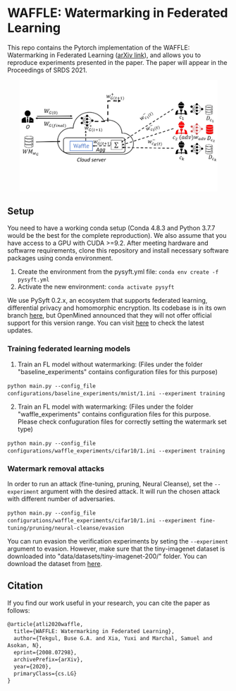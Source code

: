 # WAFFLE: Watermarking in Federated Learning


This repo contains the Pytorch implementation of the WAFFLE: Watermarking in Federated Learning ([arXiv link](https://arxiv.org/abs/2008.07298)), and allows you to reproduce experiments presented in the paper. The paper will appear in the Proceedings of SRDS 2021.

<p align="center">
  <img src="/images/Advmodel.png" width=450>
</p>

## Setup

You need to have a working conda setup (Conda 4.8.3 and Python 3.7.7 would be the best for the complete reproduction). We also assume that you have access to a GPU with CUDA >=9.2. After meeting hardware and softwarre requirements, clone this repository and install necessary software packages using conda environment.

1. Create the environment from the pysyft.yml file:
`conda env create -f pysyft.yml`
2. Activate the new environment: 
`conda activate pysyft`

We use PySyft 0.2.x, an ecosystem that supports federated learning, differential privacy and homomorphic encryption. Its codebase is in its own branch [here](https://github.com/OpenMined/PySyft/tree/syft_0.2.x), but OpenMined announced that they will not offer official support for this version range. You can visit [here](https://github.com/OpenMined/PySyft) to check the latest updates. 

### Training federated learning models

1. Train an FL model without watermarking: (Files under the folder "baseline_experiments" contains configuration files for this purpose)

`python main.py --config_file configurations/baseline_experiments/mnist/1.ini --experiment training`

2. Train an FL model with watermarking: (Files under the folder "waffle_experiments" contains configuration files for this purpose. Please check confuguration files for correctly setting the watermark set type)

`python main.py --config_file configurations/waffle_experiments/cifar10/1.ini --experiment training`

### Watermark removal attacks 

In order to run an attack (fine-tuning, pruning, Neural Cleanse), set the <code>--experiment</code> argument with the desired attack. It will run the chosen attack with different number of adversaries. 

`python main.py --config_file configurations/waffle_experiments/cifar10/1.ini --experiment fine-tuning/pruning/neural-cleanse/evasion`

You can run evasion the verification experiments by seting the <code>--experiment</code> argument to evasion. However, make sure that the tiny-imagenet dataset is downloaded into "data/datasets/tiny-imagenet-200/" folder. You can download the dataset from [here](https://www.kaggle.com/c/tiny-imagenet/overview).

## Citation
If you find our work useful in your research, you can cite the paper as follows:
```
@article{atli2020waffle,
  title={WAFFLE: Watermarking in Federated Learning},
  author={Tekgul, Buse G.A. and Xia, Yuxi and Marchal, Samuel and Asokan, N},
  eprint={2008.07298},
  archivePrefix={arXiv},
  year={2020},
  primaryClass={cs.LG}
} 
```
